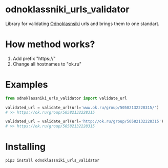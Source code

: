 # odnoklassniki_urls_validator

Library for validating [Odnoklasnsiki](https://ok.ru) urls and brings them to one standart.

# How method works?

1. Add prefix "https://"
2. Change all hostnames to "ok.ru"


# Examples

```python
from odnoklassniki_urls_validator import validate_url

validated_url = validate_url(url='www.ok.ru/group/50582132228315/')
# >> https://ok.ru/group/50582132228315

validated_url = validate_url(url='http://ok.ru/group/50582132228315')
# >> https://ok.ru/group/50582132228315
```


# Installing

```commandline
pip3 install odnoklassniki_urls_validator
```
